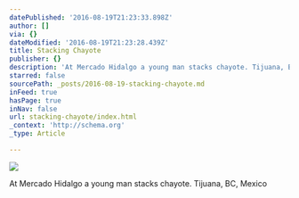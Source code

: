 ```yaml
---
datePublished: '2016-08-19T21:23:33.898Z'
author: []
via: {}
dateModified: '2016-08-19T21:23:28.439Z'
title: Stacking Chayote
publisher: {}
description: 'At Mercado Hidalgo a young man stacks chayote. Tijuana, BC, Mexico'
starred: false
sourcePath: _posts/2016-08-19-stacking-chayote.md
inFeed: true
hasPage: true
inNav: false
url: stacking-chayote/index.html
_context: 'http://schema.org'
_type: Article

---
```

![](https://the-grid-user-content.s3-us-west-2.amazonaws.com/bb4273ba-f3db-49e6-8cca-701c1c3ec150.jpg)

At Mercado Hidalgo a young man stacks chayote. Tijuana, BC, Mexico